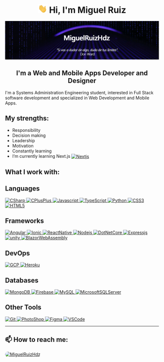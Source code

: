 
<h1 align="center"><img src="https://raw.githubusercontent.com/ABSphreak/ABSphreak/master/gifs/Hi.gif" width="30px"> Hi, I'm Miguel Ruiz </h1>

![Banner](Banner.jpg)

<h2 align="center"> I'm a Web and Mobile Apps Developer and Designer </h2>

<p>I'm a Systems Administration Engineering student, interested in Full Stack software development and specialized in Web Development and Mobile Apps.</p>

## My strengths:
- Responsibility
- Decision making
- Leadership
- Motivation
- Constantly learning
- I’m currently learning Next.js  <a href="https://nextjs.org/" target="_blank"> 
    <img align="center" src="https://cdn.jsdelivr.net/gh/devicons/devicon/icons/nextjs/nextjs-original-wordmark.svg" alt="Nextjs" width="40" height="40"/> 
</a> 


<!--

Here are some ideas to get you started:

- 🔭 I’m currently working on ...
- 👯 I’m looking to collaborate on ...
- 🤔 I’m looking for help with ...
- 💬 Ask me about ...
- 😄 Pronouns: ...
- ⚡ Fun fact: ...
-->

## What I work with:

## Languages
<p align="left"> 
  <a href="https://www.w3schools.com/cs/" target="_blank"> 
    <img src="https://cdn.jsdelivr.net/gh/devicons/devicon/icons/csharp/csharp-original.svg" alt="CSharp" width="40" height="40"/> 
  </a>
  <a href="https://www.cplusplus.com/" target="_blank"> 
    <img src="https://cdn.jsdelivr.net/gh/devicons/devicon/icons/cplusplus/cplusplus-original.svg" alt="CPlusPlus" width="40" height="40"/> 
  </a>
  <a href="https://developer.mozilla.org/en-US/docs/Web/JavaScript" target="_blank"> 
    <img src="https://cdn.jsdelivr.net/gh/devicons/devicon/icons/javascript/javascript-original.svg"  alt="Javascript" width="40" height="40"/> 
  </a>
  <a href="https://www.typescriptlang.org/" target="_blank"> 
    <img src="https://cdn.jsdelivr.net/gh/devicons/devicon/icons/typescript/typescript-original.svg"  alt="TypeScript" width="40" height="40"/> 
  </a>
  <a href="https://www.python.org" target="_blank"> 
    <img src="https://cdn.jsdelivr.net/gh/devicons/devicon/icons/python/python-original.svg" alt="Python" width="40" height="40"/> 
  </a>
  <a href="https://www.w3schools.com/css/" target="_blank"> 
    <img src="https://cdn.jsdelivr.net/gh/devicons/devicon/icons/css3/css3-original-wordmark.svg" alt="CSS3" width="40" height="40"/> 
  </a>
  <a href="https://www.w3.org/html/" target="_blank"> 
    <img src="https://cdn.jsdelivr.net/gh/devicons/devicon/icons/html5/html5-original-wordmark.svg" alt="HTML5" width="40" height="40"/> 
  </a>
</p>

## Frameworks
<p align="left"> 
    <a href="https://angular.io/" target="_blank">
        <img src="https://cdn.jsdelivr.net/gh/devicons/devicon/icons/angularjs/angularjs-original.svg" alt="Angular" width="40" height="40"/>
    </a>
    <a href="http://ionicframework.com/" target="_blank">
        <img src="https://cdn.jsdelivr.net/gh/devicons/devicon/icons/ionic/ionic-original.svg" alt="Ionic" width="40" height="40"/>
    </a>
    <a href="https://reactnative.dev/" target="_blank">
        <img src="https://cdn.jsdelivr.net/gh/devicons/devicon/icons/react/react-original.svg" alt="ReactNative" width="40" height="40"/>
    </a>
    <a href="https://nodejs.org/en/" target="_blank">
        <img src="https://cdn.jsdelivr.net/gh/devicons/devicon/icons/nodejs/nodejs-original.svg" alt="Nodejs" width="40" height="40"/>
    </a>
    <a href="https://dotnet.microsoft.com/en-us/" target="_blank">
        <img src="https://cdn.jsdelivr.net/gh/devicons/devicon/icons/dotnetcore/dotnetcore-original.svg" alt="DotNetCore" width="40" height="40"/>
    </a>
    <a href="http://expressjs.com/" target="_blank">
        <img src="https://cdn.jsdelivr.net/gh/devicons/devicon/icons/express/express-original.svg" alt="Expressjs" width="40" height="40"/>
    </a>
    <a href="https://unity.com/" target="_blank">
        <img src="https://cdn.jsdelivr.net/gh/devicons/devicon/icons/unity/unity-original.svg" alt="unity" width="40" height="40"/>
    </a>
    <a href="https://dotnet.microsoft.com/en-us/apps/aspnet/web-apps/blazor" target="blank">
        <img src="https://www.delta-n.nl/wp-content/uploads/2019/10/BrandBlazor_300.png" alt="BlazorWebAssembly" width="40" height="40" />
    </a>
</p>

## DevOps
<p align="left"> 
    <a href="https://cloud.google.com" target="_blank"> 
        <img src="https://www.vectorlogo.zone/logos/google_cloud/google_cloud-icon.svg" alt="GCP" width="40" height="40"/>
    </a>
    <a href="https://heroku.com" target="_blank">
        <img src="https://www.vectorlogo.zone/logos/heroku/heroku-icon.svg" alt="Heroku" width="40" height="40"/>
    </a>
</p>

## Databases
<p align="left">
    <a href="https://www.mongodb.com/" target="_blank"> 
        <img src="https://cdn.jsdelivr.net/gh/devicons/devicon/icons/mongodb/mongodb-original-wordmark.svg" alt="MongoDB" width="40" height="40"/> 
    </a> 
    <a href="https://firebase.google.com/" target="_blank"> 
        <img src="https://cdn.jsdelivr.net/gh/devicons/devicon/icons/firebase/firebase-plain-wordmark.svg" alt="Firebase" width="40" height="40"/> 
    </a> 
    <a href="https://www.mysql.com/" target="_blank"> 
        <img src="https://cdn.jsdelivr.net/gh/devicons/devicon/icons/mysql/mysql-original-wordmark.svg" alt="MySQL" width="40" height="40"/> 
    </a> 
    <a href="https://www.microsoft.com/en-us/sql-server/" target="_blank"> 
        <img src="https://cdn.jsdelivr.net/gh/devicons/devicon/icons/microsoftsqlserver/microsoftsqlserver-plain-wordmark.svg" alt="MicrosoftSQLServer" width="40" height="40"/> 
    </a> 
    
</p>

## Other Tools
<p align="left"> 
    <a href="https://git-scm.com/" target="_blank"> 
        <img src="https://www.vectorlogo.zone/logos/git-scm/git-scm-icon.svg" alt="Git" width="40" height="40"/> 
    </a>  
    <a href="https://www.adobe.com/mx/products/photoshop.html" target="_blank"> 
        <img src="https://cdn.jsdelivr.net/gh/devicons/devicon/icons/photoshop/photoshop-plain.svg" alt="PhotoShop" width="40" height="40"/> 
    </a>  
    <a href="http://figma.com/" target="_blank"> 
        <img src="https://cdn.jsdelivr.net/gh/devicons/devicon/icons/figma/figma-original.svg" alt="Figma" width="40" height="40"/> 
    </a>  
    <a href="https://code.visualstudio.com/" target="_blank"> 
        <img  src="https://cdn.jsdelivr.net/gh/devicons/devicon/icons/vscode/vscode-original.svg" alt="VSCode" width="40" height="40"/> 
    </a>  
</p>

***

## 📫 How to reach me:
<p align="left">
    <a href="https://www.linkedin.com/in/MiguelRuizHdz/" target="blank">
        <img style="border-radius:2em;" align="center" src="https://img.shields.io/badge/LinkedIn-0077B5?style=for-the-badge&logo=linkedin&logoColor=white" alt="MiguelRuizHdz" />
    </a>
</p>

<!-- [![Top Langs](https://github-readme-stats.vercel.app/api/top-langs/?username=MiguelRuizHdz)](https://github.com/MiguelRuizHdz/github-readme-stats)

[![MiguelRuizHdz's github stats](https://github-readme-stats.vercel.app/api?username=MiguelRuizHdz&count_private=true&show_icons=true&theme=radical&hide_rank=false)](https://github.com/MiguelRuizHdz/github-readme-stats) -->
